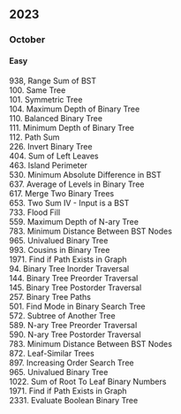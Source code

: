 ## 2023
### October
#### Easy
938, Range Sum of BST  
100. Same Tree  
101. Symmetric Tree  
104. Maximum Depth of Binary Tree  
110. Balanced Binary Tree  
111. Minimum Depth of Binary Tree  
112. Path Sum  
226. Invert Binary Tree  
404. Sum of Left Leaves  
463. Island Perimeter  
530. Minimum Absolute Difference in BST   
637. Average of Levels in Binary Tree  
617. Merge Two Binary Trees  
653. Two Sum IV - Input is a BST  
733. Flood Fill   
559. Maximum Depth of N-ary Tree  
783. Minimum Distance Between BST Nodes  
965. Univalued Binary Tree  
993. Cousins in Binary Tree  
1971. Find if Path Exists in Graph  
94. Binary Tree Inorder Traversal  
144. Binary Tree Preorder Traversal   
145. Binary Tree Postorder Traversal  
257. Binary Tree Paths  
501. Find Mode in Binary Search Tree  
572. Subtree of Another Tree    
589. N-ary Tree Preorder Traversal  
590. N-ary Tree Postorder Traversal  
783. Minimum Distance Between BST Nodes  
872. Leaf-Similar Trees  
897. Increasing Order Search Tree  
965. Univalued Binary Tree  
1022. Sum of Root To Leaf Binary Numbers  
1971. Find if Path Exists in Graph  
2331. Evaluate Boolean Binary Tree  
